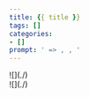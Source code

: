 ```yaml
---
title: {{ title }}
tags: []
categories:
- []
prompt: ' => , , '
---
```

<!-- more --><div class="embedded-image-left">![](./)</div><div class="embedded-image-right">![](./)</div>